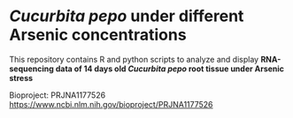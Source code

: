 # _Cucurbita pepo_ under different Arsenic concentrations

This repository contains R and python scripts to analyze and display **RNA-sequencing data of 14 days old _Cucurbita pepo_ root tissue under Arsenic stress**

Bioproject:	PRJNA1177526
https://www.ncbi.nlm.nih.gov/bioproject/PRJNA1177526
